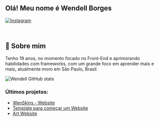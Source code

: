 ##  Olá! Meu nome é Wendell Borges 
 
[![Instagram](https://img.shields.io/badge/Instagram-E4405F?style=for-the-badge&logo=instagram&logoColor=white)](https://www.instagram.com/_wendeus_/)
<!-- [![Site](https://img.shields.io/badge/-Site-blue?style=for-the-badge&logo=appveyor)](https://wendellborges.com) -->
<br>

## 📜 Sobre mim
Tenho 19 anos, no momento focado no Front-End e aprimorando habilidades com frameworks, com um grande foco em aprender mais e mais, atualmente moro em São Paulo, Brasil.

![Wendell GitHub stats](https://github-readme-stats.vercel.app/api?username=wendell00&show_icons=true&theme=dracula&count_private=true)

### Últimos projetos:
- [WenSkins - Website](https://github.com/Wendell00/WenSkins)<br/>
- [Template para começar um Website](https://github.com/Wendell00/template_web)<br/>
- [Art Website](https://github.com/Wendell00/Art-Bootstrap-Beginner)<br/>
